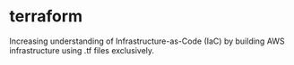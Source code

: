 # terraform

Increasing understanding of Infrastructure-as-Code (IaC) by building AWS infrastructure using .tf files exclusively.
